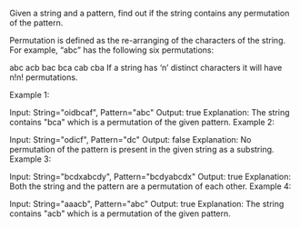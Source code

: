 Given a string and a pattern, find out if the string contains any permutation of the pattern.

Permutation is defined as the re-arranging of the characters of the string. For example, “abc” has the following six permutations:

abc
acb
bac
bca
cab
cba
If a string has ‘n’ distinct characters it will have n!n! permutations.

Example 1:

Input: String="oidbcaf", Pattern="abc"
Output: true
Explanation: The string contains "bca" which is a permutation of the given pattern.
Example 2:

Input: String="odicf", Pattern="dc"
Output: false
Explanation: No permutation of the pattern is present in the given string as a substring.
Example 3:

Input: String="bcdxabcdy", Pattern="bcdyabcdx"
Output: true
Explanation: Both the string and the pattern are a permutation of each other.
Example 4:

Input: String="aaacb", Pattern="abc"
Output: true
Explanation: The string contains "acb" which is a permutation of the given pattern.